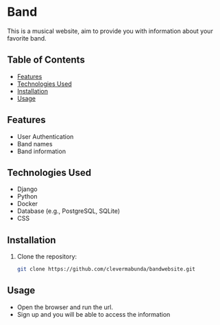 # Band

This is a musical website, aim to provide you with information about your favorite band.

## Table of Contents

- [Features](#features)
- [Technologies Used](#technologies-used)
- [Installation](#installation)
- [Usage](#usage)

## Features

- User Authentication
- Band names
- Band information

## Technologies Used

- Django
- Python
- Docker
- Database (e.g., PostgreSQL, SQLite)
- CSS

## Installation

1. Clone the repository:
   ```bash
   git clone https://github.com/clevermabunda/bandwebsite.git

## Usage

- Open the browser and run the url.
- Sign up and you will be able to access the information
